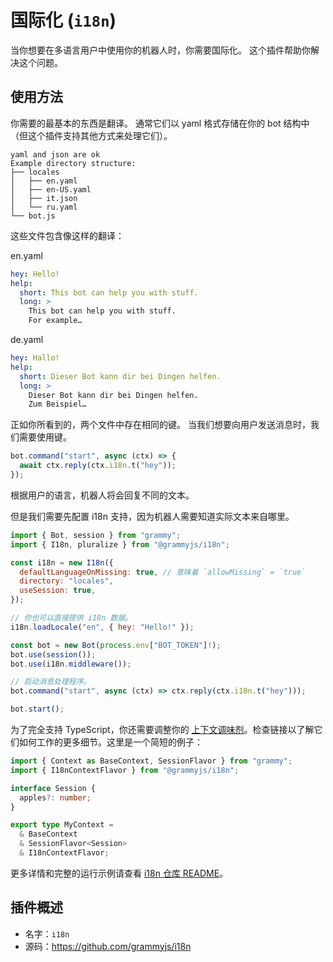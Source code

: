 # 国际化 (`i18n`)

当你想要在多语言用户中使用你的机器人时，你需要国际化。
这个插件帮助你解决这个问题。

## 使用方法

你需要的最基本的东西是翻译。
通常它们以 yaml 格式存储在你的 bot 结构中（但这个插件支持其他方式来处理它们）。

```plaintext
yaml and json are ok
Example directory structure:
├── locales
│   ├── en.yaml
│   ├── en-US.yaml
│   ├── it.json
│   └── ru.yaml
└── bot.js
```

这些文件包含像这样的翻译：

en.yaml

```yaml
hey: Hello!
help:
  short: This bot can help you with stuff.
  long: >
    This bot can help you with stuff.
    For example…
```

de.yaml

```yaml
hey: Hallo!
help:
  short: Dieser Bot kann dir bei Dingen helfen.
  long: >
    Dieser Bot kann dir bei Dingen helfen.
    Zum Beispiel…
```

正如你所看到的，两个文件中存在相同的键。
当我们想要向用户发送消息时，我们需要使用键。

```ts
bot.command("start", async (ctx) => {
  await ctx.reply(ctx.i18n.t("hey"));
});
```

根据用户的语言，机器人将会回复不同的文本。

但是我们需要先配置 i18n 支持，因为机器人需要知道实际文本来自哪里。

```js
import { Bot, session } from "grammy";
import { I18n, pluralize } from "@grammyjs/i18n";

const i18n = new I18n({
  defaultLanguageOnMissing: true, // 意味着 `allowMissing` = `true`
  directory: "locales",
  useSession: true,
});

// 你也可以直接提供 i18n 数据。
i18n.loadLocale("en", { hey: "Hello!" });

const bot = new Bot(process.env["BOT_TOKEN"]!);
bot.use(session());
bot.use(i18n.middleware());

// 启动消息处理程序。
bot.command("start", async (ctx) => ctx.reply(ctx.i18n.t("hey")));

bot.start();
```

为了完全支持 TypeScript，你还需要调整你的 [上下文调味剂](/zh/guide/context.html#上下文调味剂)。检查链接以了解它们如何工作的更多细节。这里是一个简短的例子：

```ts
import { Context as BaseContext, SessionFlavor } from "grammy";
import { I18nContextFlavor } from "@grammyjs/i18n";

interface Session {
  apples?: number;
}

export type MyContext =
  & BaseContext
  & SessionFlavor<Session>
  & I18nContextFlavor;
```

更多详情和完整的运行示例请查看 [i18n 仓库 README](https://github.com/grammyjs/i18n#readme)。

## 插件概述

- 名字：`i18n`
- 源码：<https://github.com/grammyjs/i18n>
